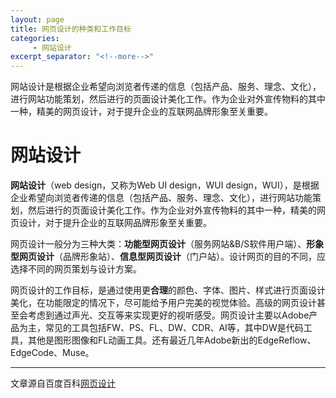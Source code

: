 ```yaml
---
layout: page
title: 网页设计的种类和工作目标
categories:
     - 网站设计
excerpt_separator: "<!--more-->"
---
```

网站设计是根据企业希望向浏览者传递的信息（包括产品、服务、理念、文化），进行网站功能策划，然后进行的页面设计美化工作。作为企业对外宣传物料的其中一种，精美的网页设计，对于提升企业的互联网品牌形象至关重要。  
<!--more-->
# 网站设计
**网站设计**（web design，又称为Web UI design，WUI design，WUI），是根据企业希望向浏览者传递的信息（包括产品、服务、理念、文化），进行网站功能策划，然后进行的页面设计美化工作。作为企业对外宣传物料的其中一种，精美的网页设计，对于提升企业的互联网品牌形象至关重要。  

网页设计一般分为三种大类：**功能型网页设计**（服务网站&B/S软件用户端）、**形象型网页设计**（品牌形象站）、**信息型网页设计**（门户站）。设计网页的目的不同，应选择不同的网页策划与设计方案。  

网页设计的工作目标，是通过使用更**合理**的颜色、字体、图片、样式进行页面设计美化，在功能限定的情况下，尽可能给予用户完美的视觉体验。高级的网页设计甚至会考虑到通过声光、交互等来实现更好的视听感受。网页设计主要以Adobe产品为主，常见的工具包括FW、PS、FL、DW、CDR、AI等，其中DW是代码工具，其他是图形图像和FL动画工具。还有最近几年Adobe新出的EdgeReflow、EdgeCode、Muse。  
****  
文章源自百度百科[网页设计](https://baike.baidu.com/item/%E7%BD%91%E9%A1%B5%E8%AE%BE%E8%AE%A1/235026?fr=aladdin)